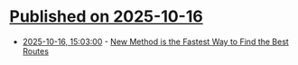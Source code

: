 # [Published on 2025-10-16](index.md)

* [2025-10-16, 15:03:00](https://soylentnews.org/article.pl?sid=25/10/14/1737233&from=rss) - [New Method is the Fastest Way to Find the Best Routes](https://soylentnews.org/article.pl?sid=25/10/14/1737233&from=rss)
